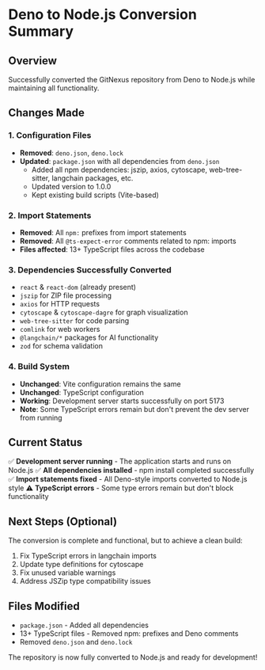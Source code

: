 # Deno to Node.js Conversion Summary

## Overview
Successfully converted the GitNexus repository from Deno to Node.js while maintaining all functionality.

## Changes Made

### 1. Configuration Files
- **Removed**: `deno.json`, `deno.lock`
- **Updated**: `package.json` with all dependencies from `deno.json`
  - Added all npm dependencies: jszip, axios, cytoscape, web-tree-sitter, langchain packages, etc.
  - Updated version to 1.0.0
  - Kept existing build scripts (Vite-based)

### 2. Import Statements
- **Removed**: All `npm:` prefixes from import statements
- **Removed**: All `@ts-expect-error` comments related to npm: imports
- **Files affected**: 13+ TypeScript files across the codebase

### 3. Dependencies Successfully Converted
- `react` & `react-dom` (already present)
- `jszip` for ZIP file processing
- `axios` for HTTP requests
- `cytoscape` & `cytoscape-dagre` for graph visualization
- `web-tree-sitter` for code parsing
- `comlink` for web workers
- `@langchain/*` packages for AI functionality
- `zod` for schema validation

### 4. Build System
- **Unchanged**: Vite configuration remains the same
- **Unchanged**: TypeScript configuration
- **Working**: Development server starts successfully on port 5173
- **Note**: Some TypeScript errors remain but don't prevent the dev server from running

## Current Status
✅ **Development server running** - The application starts and runs on Node.js
✅ **All dependencies installed** - npm install completed successfully  
✅ **Import statements fixed** - All Deno-style imports converted to Node.js style
⚠️ **TypeScript errors** - Some type errors remain but don't block functionality

## Next Steps (Optional)
The conversion is complete and functional, but to achieve a clean build:
1. Fix TypeScript errors in langchain imports
2. Update type definitions for cytoscape
3. Fix unused variable warnings
4. Address JSZip type compatibility issues

## Files Modified
- `package.json` - Added all dependencies
- 13+ TypeScript files - Removed npm: prefixes and Deno comments
- Removed `deno.json` and `deno.lock`

The repository is now fully converted to Node.js and ready for development! 